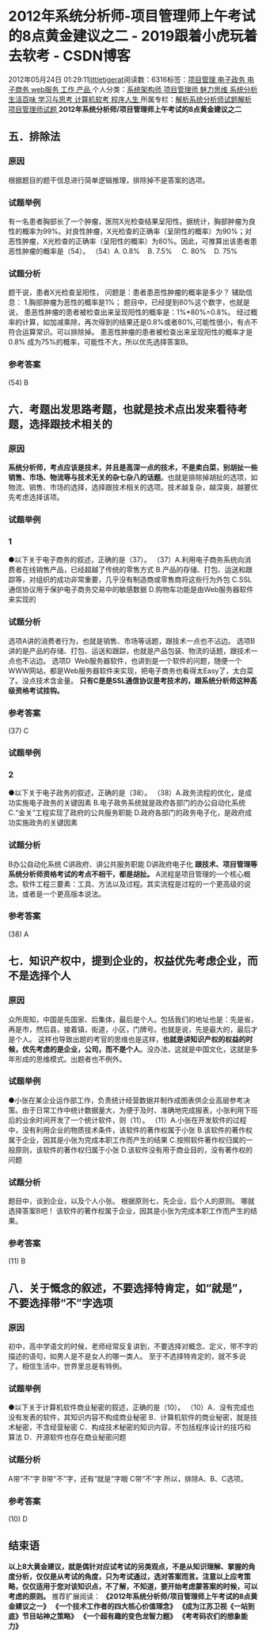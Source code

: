 
# 2012年系统分析师-项目管理师上午考试的8点黄金建议之二 - 2019跟着小虎玩着去软考 - CSDN博客

2012年05月24日 01:29:11[littletigerat](https://me.csdn.net/littletigerat)阅读数：6316标签：[项目管理																](https://so.csdn.net/so/search/s.do?q=项目管理&t=blog)[电子政务																](https://so.csdn.net/so/search/s.do?q=电子政务&t=blog)[电子商务																](https://so.csdn.net/so/search/s.do?q=电子商务&t=blog)[web服务																](https://so.csdn.net/so/search/s.do?q=web服务&t=blog)[工作																](https://so.csdn.net/so/search/s.do?q=工作&t=blog)[产品																](https://so.csdn.net/so/search/s.do?q=产品&t=blog)[
							](https://so.csdn.net/so/search/s.do?q=工作&t=blog)[
																					](https://so.csdn.net/so/search/s.do?q=web服务&t=blog)个人分类：[系统架构师																](https://blog.csdn.net/littletigerat/article/category/863990)[项目管理师																](https://blog.csdn.net/littletigerat/article/category/619599)[魅力思维																](https://blog.csdn.net/littletigerat/article/category/710212)[系统分析																](https://blog.csdn.net/littletigerat/article/category/626213)[生活百味																](https://blog.csdn.net/littletigerat/article/category/647937)[学习与思考																](https://blog.csdn.net/littletigerat/article/category/646894)[计算机软考																](https://blog.csdn.net/littletigerat/article/category/665982)[程序人生																](https://blog.csdn.net/littletigerat/article/category/779495)[
							](https://blog.csdn.net/littletigerat/article/category/665982)
[
																					](https://blog.csdn.net/littletigerat/article/category/646894)所属专栏：[解析系统分析师试题](https://blog.csdn.net/column/details/system-analyst-2012.html)[解析项目管理师试题](https://blog.csdn.net/column/details/15005.html)[
							](https://blog.csdn.net/littletigerat/article/category/646894)
[
																	](https://blog.csdn.net/littletigerat/article/category/647937)
[
				](https://blog.csdn.net/littletigerat/article/category/626213)
[
			](https://blog.csdn.net/littletigerat/article/category/626213)
[
		](https://blog.csdn.net/littletigerat/article/category/710212)
[
	](https://blog.csdn.net/littletigerat/article/category/619599)
[
	](https://blog.csdn.net/littletigerat/article/category/863990)
**2012年系统分析师/项目管理师上午考试的8点黄金建议之二**
## 五．排除法
### 原因
根据题目的题干信息进行简单逻辑推理，排除掉不是答案的选项。
### 试题举例
有一名患者胸部长了一个肿瘤，医院X光检查结果呈阳性。据统计，胸部肿瘤为良性的概率为99%。对良性肿瘤，X光检查的正确率（呈阴性的概率）为90%；对恶性肿瘤，X光检查的正确率（呈阳性的概率）为80%。因此，可推算出该患者患恶性肿瘤的概率是（54）。
（54）A. 0.8%    B. 7.5%     C. 80%    D. 75%
### 试题分析
题干说，患者X光检查呈阳性，
问题是：患者患恶性肿瘤的概率是多少？
辅助信息：
1.胸部肿瘤为恶性的概率是1%；
题目中，已经提到80%这个数字，也就是说，
患恶性肿瘤的患者被检查出来呈现阳性的概率是：1%*80%=0.8%。
经过概率的计算，如加减乘除，再次得到的结果还是0.8%或者80%,可能性很小，有点不符合运算常识。可以排除掉。
患恶性肿瘤的患者被检查出来呈现阳性的概率才是0.8%
成为75%的概率，可能性不大，所以优先选择答案B。
### 参考答案
(54) B
## 六．考题出发思路考题，也就是技术点出发来看待考题，选择跟技术相关的
### 原因
**系统分析师，考点应该是技术，并且是高深一点的技术，不是卖白菜，别胡扯一些销售、市场、物流等与技术无关的杂七杂八的话题**。也就是排除掉胡扯的选项，如物流、销售、市场的选择，选择跟技术相关的选项。技术越复杂，越深奥，越要优先考虑选择该项。
### 试题举例
### 1
●以下关于电子商务的叙述，正确的是（37）。
（37）A.利用电子商务系统向消费者在线销售产品，已经超越了传统的零售方式
B.产品的存储、打包、运送和跟踪等，对组织的成功非常重要，几乎没有制造商或零售商将这些行为外包
C.SSL通信协议用于保护电子商务交易中的敏感数据
D.购物车功能是由Web服务器软件来实现的
### 试题分析
选项A讲的消费者行为，也就是销售、市场等话题，跟技术一点也不沾边。
选项B讲的是产品的存储、打包、运送和跟踪，也就是产品包装、物流的话题，跟技术一点也不沾边。
选项D  Web服务器软件，也讲到是一个软件的问题，随便一个WWW网站，都是Web服务器软件来实现，把电子商务也看得太Easy了，太白菜了。没点技术含金量。
**只有****C****是是****SSL****通信协议是考技术的，跟系统分析师这种高级资格考试挂钩。**
### 参考答案
(37) C
### 试题举例
### 2
●以下关于电子政务的叙述，正确的是（38）。
（38）A.政务流程的优化，是成功实施电子政务的关键因素
B.电子政务系统就是政府各部门的办公自动化系统
C.“金关”工程实现了政府的公共服务职能
D.政府各部门的政务电子化，是政府成功实施政务的关键因素
### 试题分析
B办公自动化系统
C讲政府、讲公共服务职能
D讲政府电子化
**跟技术、项目管理等系统分析师资格考试的考点不相干，都是胡扯。**
A流程是项目管理的一个核心概念。软件工程三要素：工具、方法以及过程。其实流程是过程的一个更高级的说法，或者是一个更高版本说法。
### 参考答案
(38) A
## 七．知识产权中，提到企业的，权益优先考虑企业，而不是选择个人
### 原因
众所周知，中国是先国家、后集体，最后是个人。包括我们的地址也是：先是省，再是市，然后县，接着镇，街道，小区，门牌号。也就是说，先是最大的，最后才是个人。
这样也导致出题的考官的思维也是这样，**也就是讲知识产权的权益的时候，优先考虑的是企业，公司，而不是个人**。没办法，这就是中国文化，这就是多年形成的思维模式。出题者也不例外。
### 试题举例
●小张在某企业运作部工作，负责统计经营数据并制作成图表供企业高层参考决策。由于日常工作中统计数据量大，为便于及时、准确地完成报表，小张利用下班后的业余时间开发了一个统计软件，则（11）。
（11）A.小张在开发软件的过程中，没有利用企业的物质技术条件，该软件的著作权属于小张
B.该软件的著作权属于企业，因其是小张为完成本职工作而产生的结果
C.按照软件著作权归属的一般原则，该软件的著作权归属于小张
D.该软件没有用于商业目的，没有著作权的问题
### 试题分析
题目中，谈到企业，以及个人小张。
根据原则七，先企业，后个人的原则。
哪就选择答案B吧！
该软件的著作权属于企业，因其是小张为完成本职工作而产生的结果。
### 参考答案
(11) B
## 八．关于慨念的叙述，不要选择特肯定，如“就是”，不要选择带“不”字选项
### 原因
初中，高中学语文的时候，老师经常反复讲到，不要选择对概念、定义，带不字的描述的语句，如男人是不是女人的哪一类人。
至于不选择特肯定的，就不多说了。相信生活中，世界里总是有特例。
### 试题举例
●以下关于计算机软件商业秘密的叙述，正确的是（10）。
（10）A．没有完成也没有发表的软件，其知识内容不构成商业秘密
B．计算机软件的商业秘密，就是技术秘密，不含经营秘密
C．构成技术秘密的知识内容，不包括程序设计的技巧和算法
D．开源软件也存在商业秘密问题
### 试题分析
A带“不”字
B带“不”字，还有“就是”字眼
C带“不”字
所以，排除A、B、C选项。
### 参考答案
(10) D
## 结束语
**以上8大黄金建议，就是偶针对应试考试的另类观点，不是从知识理解、掌握的角度分析，仅仅是从考试的角度，只为考试通过，选对答案而言。注意以上应考策略，仅仅适用于您对该知识点，不了解，不知道，要开始考虑蒙答案的时候，可以考虑的原则。**
推荐扩展阅读：
**《2012年系统分析师/项目管理师上午考试的8点黄金建议之一》**
**《一个技术工作者的四大核心价值理念》**
**《成为江苏卫视《一站到底》节目站神之策略》**
**《一个超有趣的变色龙智力题》**
**《考考码农们的想象能力》**

[
](https://blog.csdn.net/littletigerat/article/category/863990)
